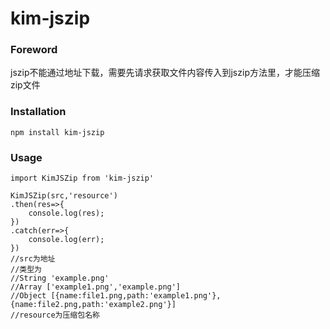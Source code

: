 # kim-jszip


### Foreword
jszip不能通过地址下载，需要先请求获取文件内容传入到jszip方法里，才能压缩zip文件

### Installation

```
npm install kim-jszip
```

### Usage

```
import KimJSZip from 'kim-jszip'

KimJSZip(src,'resource')
.then(res=>{
    console.log(res);
})
.catch(err=>{
    console.log(err);
})
//src为地址
//类型为
//String 'example.png'
//Array ['example1.png','example.png']
//Object [{name:file1.png,path:'example1.png'},{name:file2.png,path:'example2.png'}]
//resource为压缩包名称

```